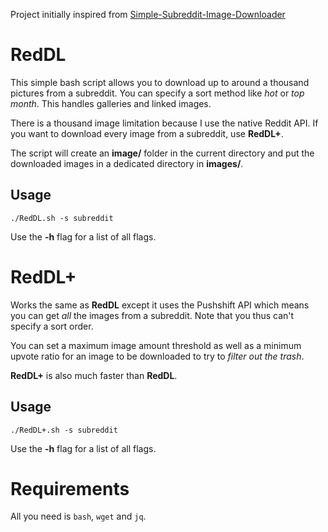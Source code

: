 Project initially inspired from [Simple-Subreddit-Image-Downloader](https://github.com/ostrolucky/Simple-Subreddit-Image-Downloader)

# RedDL

This simple bash script allows you to download up to around a thousand pictures from a subreddit. You can specify a sort method like *hot* or *top month*. This handles galleries and linked images.

There is a thousand image limitation because I use the native Reddit API. If you want to download every image from a subreddit, use **RedDL+**.

The script will create an **image/** folder in the current directory and put the downloaded images in a dedicated directory in **images/**.

## Usage

`./RedDL.sh -s subreddit`

Use the **-h** flag for a list of all flags.

# RedDL+

Works the same as **RedDL** except it uses the Pushshift API which means you can get *all* the images from a subreddit. Note that you thus can't specify a sort order.

You can set a maximum image amount threshold as well as a minimum upvote ratio for an image to be downloaded to try to *filter out the trash*.

**RedDL+** is also much faster than **RedDL**.

## Usage

`./RedDL+.sh -s subreddit`

Use the **-h** flag for a list of all flags.

# Requirements

All you need is `bash`, `wget` and `jq`.
